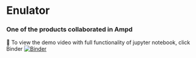 # Enulator
### One of the products collaborated in Ampd

👀 To view the demo video with full functionality of jupyter notebook, click Binder
[![Binder](https://mybinder.org/badge_logo.svg)](https://mybinder.org/v2/gh/SC92113/Enulator/HEAD)
